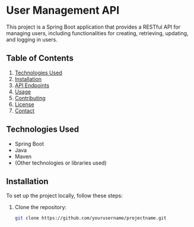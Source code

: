 # User Management API

This project is a Spring Boot application that provides a RESTful API for managing users, including functionalities for creating, retrieving, updating, and logging in users.

## Table of Contents

1. [Technologies Used](#technologies-used)
2. [Installation](#installation)
3. [API Endpoints](#api-endpoints)
4. [Usage](#usage)
5. [Contributing](#contributing)
6. [License](#license)
7. [Contact](#contact)

## Technologies Used

- Spring Boot
- Java
- Maven
- (Other technologies or libraries used)

## Installation

To set up the project locally, follow these steps:

1. Clone the repository:
   ```bash
   git clone https://github.com/yourusername/projectname.git
